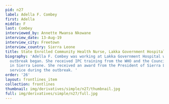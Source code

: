 ```yaml
---
pid: n27
label: Adella F. Combey
first: Adella
middle: F
last: Combey
interviewed_by: Annette Mwansa Nkowane
interview_date: 13-Aug-19
interview_city: Freetown
interview_country: Sierra Leone
title: State Enrolled Community Health Nurse, Lakka Government Hospital
biography: 'Adella F. Combey was working at Lakka Government Hospital when the Ebola
  outbreak began. She received IPC training from the WHO and the Council of Churches
  in Sierra Leone. She received an award from the President of Sierra Leone for her
  service during the outbreak. '
order: '26'
layout: frontlines_item
collection: frontlines
thumbnail: img/derivatives/simple/n27/thumbnail.jpg
full: img/derivatives/simple/n27/full.jpg
---
```

